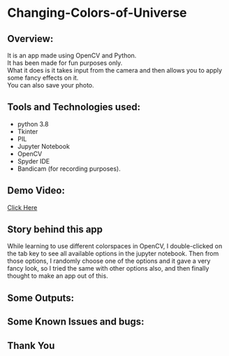 # Changing-Colors-of-Universe

## Overview: 
It is an app made using OpenCV and Python.
<br/>It has been made for fun purposes only.
<br/>What it does is it takes input from the camera and then allows you to apply some fancy effects on it.
<br/>You can also save your photo.

## Tools and Technologies used:
- python 3.8
- Tkinter
- PIL
- Jupyter Notebook
- OpenCV
- Spyder IDE
- Bandicam (for recording purposes).


## Demo Video: 
[Click Here]()

## Story behind this app
While learning to use different colorspaces in OpenCV, I double-clicked on the tab key to see all available options in the jupyter notebook. Then from those options,  I randomly choose one of the options and it gave a very fancy look, so I tried the same with other options also, and then finally thought to make an app out of this.

## Some Outputs: 
## Some Known Issues and bugs: 
##
## Thank You
